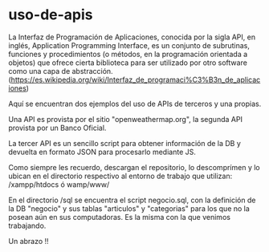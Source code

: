 # uso-de-apis
La Interfaz de Programación de Aplicaciones, conocida por la sigla API, en inglés, Application Programming Interface, es un conjunto de subrutinas, funciones y procedimientos (o métodos, en la programación orientada a objetos) que ofrece cierta biblioteca para ser utilizado por otro software como una capa de abstracción.
(https://es.wikipedia.org/wiki/Interfaz_de_programaci%C3%B3n_de_aplicaciones)

Aquí se encuentran dos ejemplos del uso de APIs de terceros y una propias.

Una API es provista por el sitio "openweathermap.org", la segunda API provista por un Banco Oficial.

La tercer API es un sencillo script para obtener información de la DB y devuelta en formato JSON para procesarlo mediante JS.

Como siempre les recuerdo, descargan el repositorio, lo descomprímen y lo ubican en el directorio respectivo al entorno de trabajo que utilizan: /xampp/htdocs ó wamp/www/

En el directorio /sql se encuentra el script negocio.sql, con la definición de la DB "negocio" y sus tablas "articulos" y "categorias" para los que no la posean aún en sus computadoras. Es la misma con la que venimos trabajando.

Un abrazo !!
